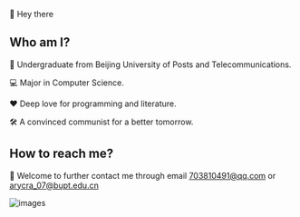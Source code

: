 :wave: Hey there

## Who am I?

🏫 Undergraduate from Beijing University of Posts and Telecommunications.

💻 Major in Computer Science.

:heart: Deep love for programming and literature.

🛠️ A convinced communist for a better tomorrow.

## How to reach me?

👬 Welcome to further contact me through email 703810491@qq.com or arycra_07@bupt.edu.cn

![images](https://user-images.githubusercontent.com/90101071/169969031-bde9e7e6-e8a1-4c82-a1bc-4a4cb8b66858.jpg)

